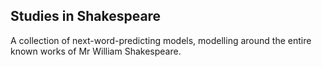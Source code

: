 ## Studies in Shakespeare
A collection of next-word-predicting models, modelling around the entire known works of Mr William Shakespeare.
